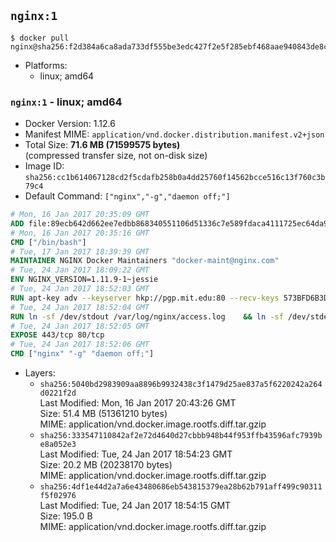 ## `nginx:1`

```console
$ docker pull nginx@sha256:f2d384a6ca8ada733df555be3edc427f2e5f285ebf468aae940843de8cf74645
```

-	Platforms:
	-	linux; amd64

### `nginx:1` - linux; amd64

-	Docker Version: 1.12.6
-	Manifest MIME: `application/vnd.docker.distribution.manifest.v2+json`
-	Total Size: **71.6 MB (71599575 bytes)**  
	(compressed transfer size, not on-disk size)
-	Image ID: `sha256:cc1b614067128cd2f5cdafb258b0a4dd25760f14562bcce516c13f760c3b79c4`
-	Default Command: `["nginx","-g","daemon off;"]`

```dockerfile
# Mon, 16 Jan 2017 20:35:09 GMT
ADD file:89ecb642d662ee7edbb868340551106d51336c7e589fdaca4111725ec64da957 in / 
# Mon, 16 Jan 2017 20:35:16 GMT
CMD ["/bin/bash"]
# Tue, 17 Jan 2017 18:39:39 GMT
MAINTAINER NGINX Docker Maintainers "docker-maint@nginx.com"
# Tue, 24 Jan 2017 18:09:22 GMT
ENV NGINX_VERSION=1.11.9-1~jessie
# Tue, 24 Jan 2017 18:52:03 GMT
RUN apt-key adv --keyserver hkp://pgp.mit.edu:80 --recv-keys 573BFD6B3D8FBC641079A6ABABF5BD827BD9BF62 	&& echo "deb http://nginx.org/packages/mainline/debian/ jessie nginx" >> /etc/apt/sources.list 	&& apt-get update 	&& apt-get install --no-install-recommends --no-install-suggests -y 						ca-certificates 						nginx=${NGINX_VERSION} 						nginx-module-xslt 						nginx-module-geoip 						nginx-module-image-filter 						nginx-module-perl 						nginx-module-njs 						gettext-base 	&& rm -rf /var/lib/apt/lists/*
# Tue, 24 Jan 2017 18:52:04 GMT
RUN ln -sf /dev/stdout /var/log/nginx/access.log 	&& ln -sf /dev/stderr /var/log/nginx/error.log
# Tue, 24 Jan 2017 18:52:05 GMT
EXPOSE 443/tcp 80/tcp
# Tue, 24 Jan 2017 18:52:06 GMT
CMD ["nginx" "-g" "daemon off;"]
```

-	Layers:
	-	`sha256:5040bd2983909aa8896b9932438c3f1479d25ae837a5f6220242a264d0221f2d`  
		Last Modified: Mon, 16 Jan 2017 20:43:26 GMT  
		Size: 51.4 MB (51361210 bytes)  
		MIME: application/vnd.docker.image.rootfs.diff.tar.gzip
	-	`sha256:333547110842af2e72d4640d27cbbb948b44f953ffb43596afc7939be8a052e3`  
		Last Modified: Tue, 24 Jan 2017 18:54:23 GMT  
		Size: 20.2 MB (20238170 bytes)  
		MIME: application/vnd.docker.image.rootfs.diff.tar.gzip
	-	`sha256:4df1e44d2a7a6e43480686eb543815379ea28b62b791aff499c90311f5f02976`  
		Last Modified: Tue, 24 Jan 2017 18:54:15 GMT  
		Size: 195.0 B  
		MIME: application/vnd.docker.image.rootfs.diff.tar.gzip
